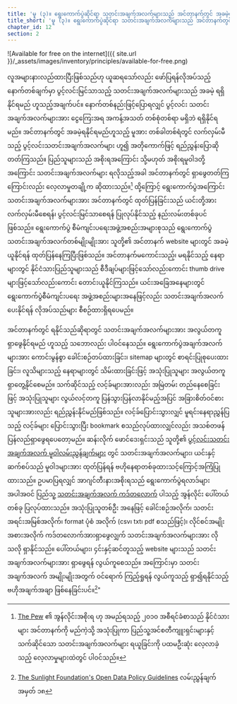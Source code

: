 ```yaml
---
title: 'မူ (၃)။ ရွေးကောက်ပွဲဆိုင်ရာ သတင်းအချက်အလက်များသည် အင်တာနက်တွင် အခမဲ့ရနိုင်သည့်အခါ ပွင့်လင်းမြင်သာမှုရှိသည်။ '
title_short: 'မူ (၃)။ ရွေးကောက်ပွဲဆိုင်ရာ သတင်းအချက်အလက်များသည် အင်တာနက်တွင် အခမဲ့ရနိုင်သည့်အခါ ပွင့်လင်းမြင်သာမှုရှိသည်။ '
chapter_id: 12
section: 2
---
```


![Available for free on the internet]({{ site.url }}/\_assets/images/inventory/principles/available-for-free.png)

လူအများနားလည်ထားပြီးဖြစ်သည်ဟု ယူဆရသော်လည်း ဖော်ပြရန်လိုအပ်သည့် နောက်တစ်ချက်မှာ ပွင့်လင်းမြင်သာသည့် သတင်းအချက်အလက်များသည် အခမဲ့ ရရှိနိုင်ရမည် ဟူသည့်အချက်ပင်။ နောက်တစ်နည်းဖြင့်ပြောရလျှင် ပွင့်လင်း သတင်းအချက်အလက်များအား ငွေကြေးအရ အကန့်အသတ် တစ်စုံတစ်ရာ မရှိဘဲ ရရှိနိုင်ရမည်။ အင်တာနက်တွင် အခမဲ့ရနိုင်ရမည်ဟူသည့် မူအား တစ်ခါတစ်ရံတွင် လက်လှမ်းမီသည့် ပွင့်လင်းသတင်းအချက်အလက်များ ဟူ၍ အတိုကောက်ဖြင့် ရည်ညွှန်းပြောဆိုတတ်ကြသည်။ ပြည်သူများသည် အစိုးရအကြောင်း သို့မဟုတ် အစိုးရမူဝါဒတို့အကြောင်း သတင်းအချက်အလက်များ ရလိုသည့်အခါ အင်တာနက်တွင် ရှာဖွေတတ်ကြကြောင်းလည်း လေ့လာမှုတချို့က ဆိုထားသည်။[^1] ထို့ကြောင့် ရွေးကောက်ပွဲအကြောင်း သတင်းအချက်အလက်များအား အင်တာနက်တွင် ထုတ်ပြန်ခြင်းသည် ယင်းတို့အား လက်လှမ်းမီစေရန်၊ ပွင့်လင်းမြင်သာစေရန် ပြုလုပ်နိုင်သည့် နည်းလမ်းတစ်ခုပင် ဖြစ်သည်။ ရွေးကောက်ပွဲ စီမံကျင်းပရေးအဖွဲ့အစည်းအများစုသည် ရွေးကောက်ပွဲ သတင်းအချက်အလက်တစ်မျိုးမျိုးအား သူတို့၏ အင်တာနက် website များတွင် အခမဲ့ယူနိုင်ရန် ထုတ်ပြန်နေကြပြီးဖြစ်သည်။ အင်တာနက်မကောင်းသည့်၊ မရနိုင်သည့် နေရာများတွင် နိုင်ငံသားပြည်သူများသည် စီဒီချပ်များဖြင့်သော်လည်းကောင်း thumb drive များဖြင့်သော်လည်းကောင်း တောင်းယူနိုင်ကြသည်။ ယင်းအခြေအနေများတွင် ရွေးကောက်ပွဲစီမံကျင်းပရေး အဖွဲ့အစည်းများအနေဖြင့်လည်း သတင်းအချက်အလက် ပေးနိုင်ရန် လိုအပ်သည်များ စီစဉ်ထားရှိရပေမည်။

အင်တာနက်တွင် ရနိုင်သည်ဆိုရာတွင် သတင်းအချက်အလက်များအား အလွယ်တကူရှာဖွေနိုင်ရမည် ဟူသည့် သဘောလည်း ပါဝင်နေသည်။ ရွေးကောက်ပွဲအချက်အလက်များအား ကောင်းမွန်စွာ ခေါင်းစဉ်တပ်ထားခြင်း၊ sitemap များတွင် စာရင်းပြုစုပေးထားခြင်း၊ လူသိများသည့် နေရာများတွင် သိမ်းထားခြင်းဖြင့် အသုံးပြုသူများ အလွယ်တကူ ရှာတွေ့နိုင်စေမည်။ သက်ဆိုင်သည့် လင့်ခ်များအားလည်း အမြဲတမ်း တည်နေစေခြင်းဖြင့် အသုံးပြုသူများ လွယ်လင့်တကူ ပြန်သွားပြန်လာနိုင်မည့်အပြင် အခြားစိတ်ဝင်စားသူများအားလည်း ရည်ညွှန်းနိုင်မည်ဖြစ်သည်။ လင့်ခ်ပြောင်းသွားလျှင် မူရင်းနေရာညွှန်ပြသည့် လင့်ခ်များ ပြောင်းသွားပြီး bookmark စသည်လုပ်ထားလျှင်လည်း အသစ်တဖန် ပြန်လည်ရှာဖွေရပေတော့မည်။ ဆန်းလိုက် ဖောင်ဒေးရှင်းသည် သူတို့၏ [ပွင့်လင်းသတင်းအချက်အလက် မူဝါလမ်းညွန်ချက်များ](http://sunlightfoundation.com/opendataguidelines/#data-portals-and-websites) တွင် သတင်းအချက်အလက်များ၊ ယင်းနှင့်ဆက်စပ်သည် မူဝါဒများအား ထုတ်ပြန်ရန် ဗဟိုနေရာတစ်ခုထားသင့်ကြောင့်အကြံပြုထားသည်။ ဥပမာပြရလျှင် အာဂျင်တီးနားအစိုးရသည် ရွေးကောက်ပွဲရလာဒ်များ အပါအဝင် ပြည်သူ့ [သတင်းအချက်အလက် ကဒ်တလောက်](http://datospublicos.gob.ar/data/dataset) ပါသည့် အွန်လိုင်း ပေါ်တယ်တစ်ခု ပြလုပ်ထားသည်။ အသုံးပြုသူတစ်ဦး အနေဖြင့် ခေါင်းစဉ်အလိုက်၊ သတင်းအရင်းအမြစ်အလိုက်၊ format ပုံစံ အလိုက် (csv၊ txt၊ pdf စသည်ဖြင့်)၊ လိုင်စင်အမျိုးအစားအလိုက် ကဒ်တလောက်အားရှာဖွေလျှက် သတင်းအချက်အလက်များအား လိုသလို ရှာနိုင်သည်။ ပေါ်တယ်များ၊ ၄င်းနှင့်ဆင်တူသည့် website များသည် သတင်းအချက်အလက်များအား ရှာဖွေရန် လွယ်ကူစေသည်။ အကြောင်းမှာ သတင်းအချက်အလက် အမျိုးမျိုးအတွက် ဝင်ရောက် ကြည့်ရှုရန် လွယ်ကူသည့် ရှာ၍ရနိုင်သည့် ဗဟိုအချက်အချာ ဖြစ်နေခြင်းပင်။[^2]"

[^1]: [The Pew](http://www.pewinternet.org/2010/04/27/government-online/) ၏ အွန်လိုင်းအစိုးရ ဟု အမည်ရသည့် ၂၀၁၀ အစီရင်ခံစာသည် နိုင်ငံသားများ အင်တာနက်ကို မည်ကဲ့သို့ အသုံးပြုကာ ပြည်သူ့အင်စတီကျူးရှင်းများနှင့် သက်ဆိုင်သော သတင်းအချက်အလက်များ ရယူခြင်းကို ပထမဦးဆုံး လေ့လာခဲ့သည့် လေ့လာမှုများထဲတွင် ပါဝင်သည်။
[^2]: [The Sunlight Foundation's Open Data Policy Guidelines](http://sunlightfoundation.com/opendataguidelines/#data-portals-and-websites) လမ်းညွှန်ချက် အမှတ် ၁၈
